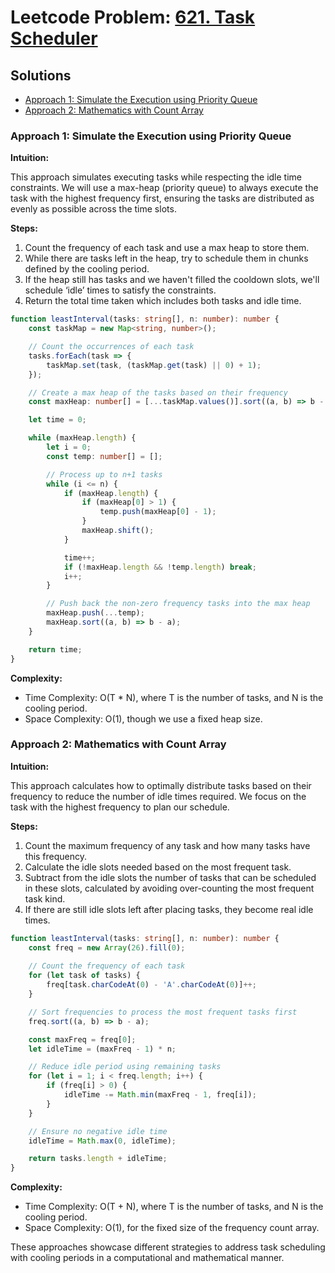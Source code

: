 # Leetcode Problem: [621. Task Scheduler](https://leetcode.com/problems/task-scheduler/)

## Solutions
- [Approach 1: Simulate the Execution using Priority Queue](#approach-1-simulate-the-execution-using-priority-queue)
- [Approach 2: Mathematics with Count Array](#approach-2-mathematics-with-count-array)

### Approach 1: Simulate the Execution using Priority Queue

**Intuition:**

This approach simulates executing tasks while respecting the idle time constraints. We will use a max-heap (priority queue) to always execute the task with the highest frequency first, ensuring the tasks are distributed as evenly as possible across the time slots.

**Steps:**
1. Count the frequency of each task and use a max heap to store them.
2. While there are tasks left in the heap, try to schedule them in chunks defined by the cooling period.
3. If the heap still has tasks and we haven't filled the cooldown slots, we'll schedule ‘idle’ times to satisfy the constraints.
4. Return the total time taken which includes both tasks and idle time.

```typescript
function leastInterval(tasks: string[], n: number): number {
    const taskMap = new Map<string, number>();

    // Count the occurrences of each task
    tasks.forEach(task => {
        taskMap.set(task, (taskMap.get(task) || 0) + 1);
    });

    // Create a max heap of the tasks based on their frequency
    const maxHeap: number[] = [...taskMap.values()].sort((a, b) => b - a);

    let time = 0;

    while (maxHeap.length) {
        let i = 0;
        const temp: number[] = [];

        // Process up to n+1 tasks
        while (i <= n) {
            if (maxHeap.length) {
                if (maxHeap[0] > 1) {
                    temp.push(maxHeap[0] - 1);
                }
                maxHeap.shift();
            }

            time++;
            if (!maxHeap.length && !temp.length) break;
            i++;
        }

        // Push back the non-zero frequency tasks into the max heap
        maxHeap.push(...temp);
        maxHeap.sort((a, b) => b - a);
    }

    return time;
}
```

**Complexity:**
- Time Complexity: O(T * N), where T is the number of tasks, and N is the cooling period.
- Space Complexity: O(1), though we use a fixed heap size.

### Approach 2: Mathematics with Count Array

**Intuition:**

This approach calculates how to optimally distribute tasks based on their frequency to reduce the number of idle times required. We focus on the task with the highest frequency to plan our schedule.

**Steps:**
1. Count the maximum frequency of any task and how many tasks have this frequency.
2. Calculate the idle slots needed based on the most frequent task.
3. Subtract from the idle slots the number of tasks that can be scheduled in these slots, calculated by avoiding over-counting the most frequent task kind.
4. If there are still idle slots left after placing tasks, they become real idle times.

```typescript
function leastInterval(tasks: string[], n: number): number {
    const freq = new Array(26).fill(0);
    
    // Count the frequency of each task
    for (let task of tasks) {
        freq[task.charCodeAt(0) - 'A'.charCodeAt(0)]++;
    }

    // Sort frequencies to process the most frequent tasks first
    freq.sort((a, b) => b - a);

    const maxFreq = freq[0];
    let idleTime = (maxFreq - 1) * n;

    // Reduce idle period using remaining tasks
    for (let i = 1; i < freq.length; i++) {
        if (freq[i] > 0) {
            idleTime -= Math.min(maxFreq - 1, freq[i]);
        }
    }

    // Ensure no negative idle time
    idleTime = Math.max(0, idleTime);

    return tasks.length + idleTime;
}
```

**Complexity:**
- Time Complexity: O(T + N), where T is the number of tasks, and N is the cooling period.
- Space Complexity: O(1), for the fixed size of the frequency count array.

These approaches showcase different strategies to address task scheduling with cooling periods in a computational and mathematical manner.

